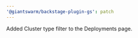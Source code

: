 ```yaml
---
'@giantswarm/backstage-plugin-gs': patch
---
```


Added Cluster type filter to the Deployments page.
